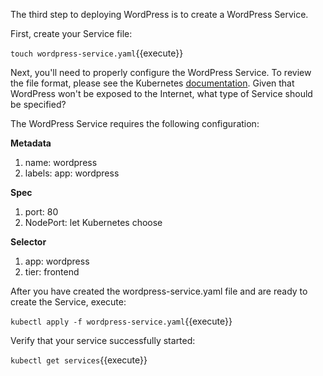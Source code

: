The third step to deploying WordPress is to create a WordPress Service.

First, create your Service file:

`touch wordpress-service.yaml`{{execute}}

Next, you'll need to properly configure the WordPress Service. To review the file format, please see the Kubernetes [documentation](https://kubernetes.io/docs/concepts/services-networking/service/). Given that WordPress won't be exposed to the Internet, what type of Service should be specified?

The WordPress Service requires the following configuration:

**Metadata**
1. name: wordpress
2. labels: app: wordpress

**Spec**
1. port: 80
2. NodePort: let Kubernetes choose

**Selector**
1. app: wordpress
2. tier: frontend

After you have created the wordpress-service.yaml file and are ready to create the Service, execute:

`kubectl apply -f wordpress-service.yaml`{{execute}}

Verify that your service successfully started:

`kubectl get services`{{execute}}